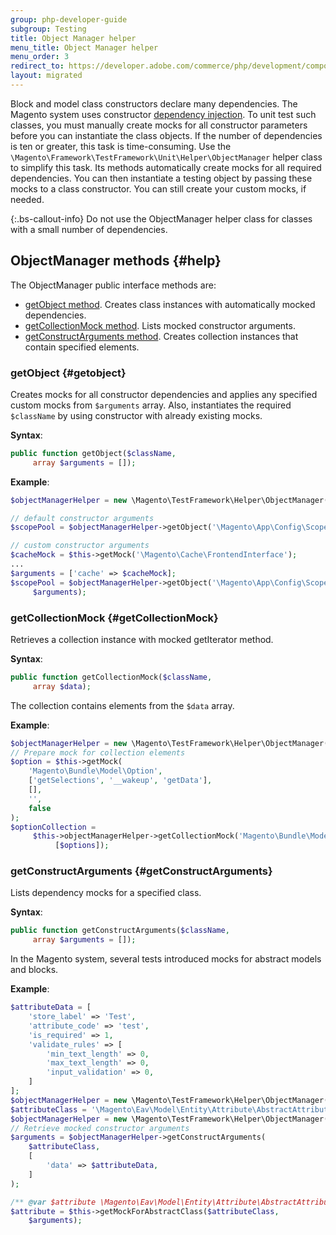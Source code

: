 ```yaml
---
group: php-developer-guide
subgroup: Testing
title: Object Manager helper
menu_title: Object Manager helper
menu_order: 3
redirect_to: https://developer.adobe.com/commerce/php/development/components/object-manager/helper/
layout: migrated
---
```


Block and model class constructors declare many dependencies. The Magento system uses constructor [dependency injection](https://glossary.magento.com/dependency-injection).
To unit test such classes, you must manually create mocks for all constructor parameters before you can instantiate the class objects. If the number of dependencies is ten or greater, this task is time-consuming.
Use the `\Magento\Framework\TestFramework\Unit\Helper\ObjectManager` helper class to simplify this task. Its methods automatically create mocks for all required dependencies. You can then instantiate a testing object by passing these mocks to a class constructor.
You can still create your custom mocks, if needed.

{:.bs-callout-info}
Do not use the ObjectManager helper class for classes with a small number of dependencies.

## ObjectManager methods {#help}

The ObjectManager public interface methods are:

-  [getObject method](#getobject). Creates class instances with automatically mocked dependencies.
-  [getCollectionMock method](#getCollectionMock). Lists mocked constructor arguments.
-  [getConstructArguments method](#getConstructArguments). Creates collection instances that contain specified elements.

### getObject {#getobject}

Creates mocks for all constructor dependencies and applies any specified custom mocks from `$arguments` array.
Also, instantiates the required `$className` by using constructor with already existing mocks.

**Syntax**:

```php
public function getObject($className,
     array $arguments = []);
```

**Example**:

```php
$objectManagerHelper = new \Magento\TestFramework\Helper\ObjectManager($this);

// default constructor arguments
$scopePool = $objectManagerHelper->getObject('\Magento\App\Config\ScopePool');

// custom constructor arguments
$cacheMock = $this->getMock('\Magento\Cache\FrontendInterface');
...
$arguments = ['cache' => $cacheMock];
$scopePool = $objectManagerHelper->getObject('\Magento\App\Config\ScopePool',
     $arguments);
```

### getCollectionMock {#getCollectionMock}

Retrieves a collection instance with mocked getIterator method.

**Syntax**:

```php
public function getCollectionMock($className,
     array $data);
```

The collection contains elements from the `$data` array.

**Example**:

```php
$objectManagerHelper = new \Magento\TestFramework\Helper\ObjectManager($this);
// Prepare mock for collection elements
$option = $this->getMock(
    'Magento\Bundle\Model\Option',
    ['getSelections', '__wakeup', 'getData'],
    [],
    '',
    false
);
$optionCollection =
     $this->objectManagerHelper->getCollectionMock('Magento\Bundle\Model\Resource\Option\Collection',
          [$options]);
```

### getConstructArguments {#getConstructArguments}

Lists dependency mocks for a specified class.

**Syntax**:

```php
public function getConstructArguments($className,
     array $arguments = []);
```

In the Magento system, several tests introduced mocks for abstract models and blocks.

**Example**:

```php
$attributeData = [
    'store_label' => 'Test',
    'attribute_code' => 'test',
    'is_required' => 1,
    'validate_rules' => [
        'min_text_length' => 0,
        'max_text_length' => 0,
        'input_validation' => 0,
    ]
];
$objectManagerHelper = new \Magento\TestFramework\Helper\ObjectManager($this);
$attributeClass = '\Magento\Eav\Model\Entity\Attribute\AbstractAttribute';
$objectManagerHelper = new \Magento\TestFramework\Helper\ObjectManager($this);
// Retrieve mocked constructor arguments
$arguments = $objectManagerHelper->getConstructArguments(
    $attributeClass,
    [
        'data' => $attributeData,
    ]
);

/** @var $attribute \Magento\Eav\Model\Entity\Attribute\AbstractAttribute|\PHPUnit\Framework\MockObject\MockObject */
$attribute = $this->getMockForAbstractClass($attributeClass,
    $arguments);
```
